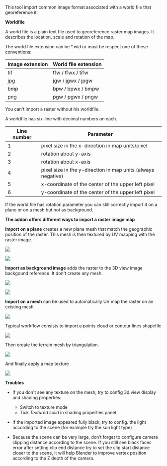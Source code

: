 This tool import common image format associated with a world file that georeference it.

**Worldfile**

A world file is a plain text file used to georeference raster map images. It describes the location, scale and rotation of the map.

The world file extension can be *.wld or must be respect one of these conventions: 

Image extension     |   World file extension
--------------------|-----------------------------------
tif                 |   tfw / tfwx / tifw
jpg                 |   jgw / jgwx / jpgw
bmp                 |   bpw / bpwx / bmpw
png                 |   pgw / pgwx / pngw

You can't import a raster without his worldfile.

A worldfile has six-line with decimal numbers on each.

Line number  |   Parameter
-------------|-----------------------------------
1            |   pixel size in the x-direction in map units/pixel
2            |   rotation about y-axis
3            |   rotation about x-axis
4            |   pixel size in the y-direction in map units (always negative)
5            |   x-coordinate of the center of the upper left pixel
6            |   y-coordinate of the center of the upper left pixel

If the world file has rotation parameter you can still correctly import it on a plane or on a mesh but not as background.

**The addon offers different ways to import a raster image map**

**Import on a plane** creates a new plane mesh that match the geographic position of the raster. This mesh is then textured by UV mapping with the raster image.

![](https://github.com/domlysz/BlenderGIS/raw/master/images/georaster_Mode_On_plane.jpeg)

![](https://github.com/domlysz/BlenderGIS/raw/master/images/georaster_On_plane_result.jpeg)

**Import as background image** adds the raster to the 3D view image backgound reference. It don't create any mesh.

![](https://github.com/domlysz/BlenderGIS/raw/master/images/georaster_Mode_As_Background.jpeg)

![](https://github.com/domlysz/BlenderGIS/raw/master/images/georaster_As_background_result.jpeg)

**Import on a mesh** can be used to automatically UV map the raster on an existing mesh.

![](https://github.com/domlysz/BlenderGIS/raw/master/images/georaster_Mode_On_Mesh.jpeg)

Typical workflow consists to import a points cloud or contour lines shapefile

![](https://github.com/domlysz/BlenderGIS/raw/master/images/shp_import_DEM_points_cloud.jpg)

Then create the terrain mesh by triangulation.

![](https://github.com/domlysz/BlenderGIS/raw/master/images/delaunay_DEM_points_cloud.jpg)

And finally apply a map texture

![](https://github.com/domlysz/BlenderGIS/raw/master/images/georaster_On_Mesh_result.jpeg)


**Troubles**

* If you don't see any texture on the mesh, try to config 3d view display and shading properties:
    * Switch to texture mode
    * Tick *Textured solid* in shading properties panel

* If the imported image appeared fully black, try to config. the light according to the scene (for example try the sun light type)

* Because the scene can be very large, don’t forget to configure camera clipping distance according to the scene. If you still see black faces error after setting clip end distance try to set the clip start distance closer to the scene, it will help Blender to improve vertex position according to the Z depth of the camera.

